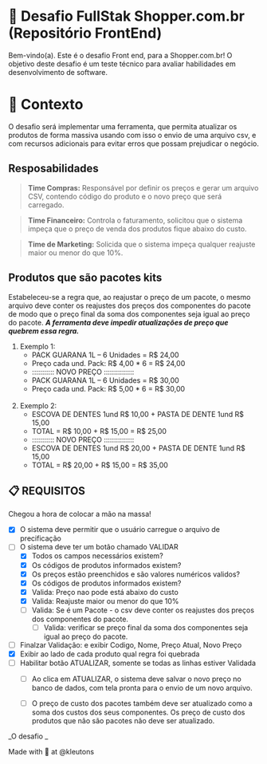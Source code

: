 # 🚀 Desafio FullStak Shopper.com.br (Repositório FrontEnd)

Bem-vindo(a). Este é o desafio Front end, para a Shopper.com.br!
O objetivo deste desafio é um teste técnico para avaliar habilidades em desenvolvimento de software.

# 🧠 Contexto

O desafio será implementar uma ferramenta, que permita atualizar os produtos de forma massiva usando com isso o envio de uma arquivo csv, e com recursos adicionais para evitar erros que possam prejudicar o negócio.

## Resposabilidades 
> **Time Compras:** Responsável por definir os preços e gerar um arquivo CSV, contendo código do produto e o novo preço que será carregado.

> **Time Financeiro:** Controla o faturamento, solicitou que o sistema impeça que o preço de venda dos produtos fique abaixo do custo.

> **Time de Marketing:** Solicida que o sistema impeça qualquer reajuste maior ou menor do que 10%.

## Produtos que são pacotes kits
Estabeleceu-se a regra que, ao reajustar o preço de um pacote, o mesmo arquivo deve conter os reajustes dos preços dos componentes do pacote de modo que o preço final da soma dos componentes seja igual ao preço do pacote.
***A ferramenta deve impedir atualizações de preço que quebrem essa regra.***

1. Exemplo 1:
    - PACK GUARANA 1L – 6 Unidades = R$ 24,00
    - Preço cada und. Pack: R$ 4,00 * 6 = R$ 24,00
    - ::::::::::: NOVO PREÇO :::::::::::::::
    - PACK GUARANA 1L – 6 Unidades = R$ 30,00
    - Preço cada und. Pack: R$ 5,00 * 6 = R$ 30,00
<br><br>
2. Exemplo 2:
    - ESCOVA DE DENTES 1und R$ 10,00 + PASTA DE DENTE 1und R$ 15,00
    - TOTAL = R$ 10,00 + R$ 15,00 = R$ 25,00
    - ::::::::::: NOVO PREÇO :::::::::::::::
    - ESCOVA DE DENTES 1und R$ 20,00 + PASTA DE DENTE 1und R$ 15,00
    - TOTAL = R$ 20,00 + R$ 15,00 = R$ 35,00


## 📋 REQUISITOS

Chegou a hora de colocar a mão na massa!
- [x] O sistema deve permitir que o usuário carregue o arquivo de precificação
- [ ] O sistema deve ter um botão chamado VALIDAR
    - [x] Todos os campos necessários existem?
    - [x] Os códigos de produtos informados existem?
    - [x] Os preços estão preenchidos e são valores numéricos validos? 
    - [x] Os códigos de produtos informados existem?
    - [x] Valida: Preço nao pode está abaixo do custo
    - [x] Valida: Reajuste maior ou menor do que 10%
    - [ ] Valida: Se é um Pacote - o csv deve conter os reajustes dos preços dos componentes do pacote.
        - [ ] Valida: verificar se preço final da soma dos componentes seja igual ao preço do pacote.
- [ ] Finalzar Validação: e exibir Codigo, Nome, Preço Atual, Novo Preço
- [x] Exibir ao lado de cada produto qual regra foi quebrada
- [ ] Habilitar botão ATUALIZAR, somente se todas as linhas estiver Validada
    - [ ] Ao clica em ATUALIZAR, o sistema deve salvar o novo preço no banco de dados, com tela pronta para o envio de um novo arquivo. 
    - [ ] O preço de custo dos pacotes também deve ser atualizado como a soma dos custos dos seus componentes. Os preço de custo dos produtos que não são pacotes não deve ser atualizado.


_O desafio _

Made with 💜 at @kleutons